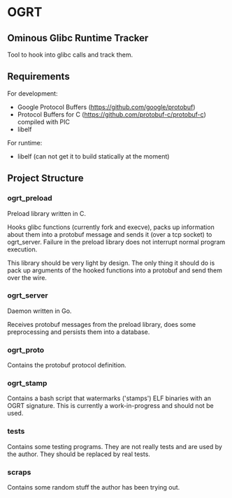 # OGRT

## Ominous Glibc Runtime Tracker

Tool to hook into glibc calls and track them.

## Requirements

For development:

- Google Protocol Buffers (https://github.com/google/protobuf)
- Protocol Buffers for C (https://github.com/protobuf-c/protobuf-c) compiled with PIC
- libelf

For runtime:

- libelf (can not get it to build statically at the moment)

## Project Structure

### ogrt_preload

Preload library written in C.

Hooks glibc functions (currently fork and execve), packs up information
about them into a protobuf message and sends it (over a tcp socket) to
ogrt_server. Failure in the preload library does not interrupt normal
program execution.

This library should be very light by design. The only thing it should do
is pack up arguments of the hooked functions into a protobuf and send
them over the wire.

### ogrt_server

Daemon written in Go.

Receives protobuf messages from the preload library, does some preprocessing and persists
them into a database.

### ogrt_proto

Contains the protobuf protocol definition.

### ogrt_stamp

Contains a bash script that watermarks ('stamps') ELF binaries with an OGRT
signature. This is currently a work-in-progress and should not be used.

### tests

Contains some testing programs. They are not really tests and are used
by the author. They should be replaced by real tests.

### scraps

Contains some random stuff the author has been trying out. 
